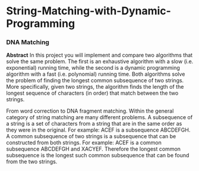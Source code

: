 # String-Matching-with-Dynamic-Programming
### DNA Matching

**Abstract**
In this project you will implement and compare two algorithms that solve the same problem. The first is an exhaustive algorithm with a slow (i.e. exponential) running time, while the second is a dynamic programming algorithm with a fast (i.e. polynomial) running time.
Both algorithms solve the problem of finding the longest common subsequence of two strings. More specifically, given two strings, the algorithm finds the length of the longest sequence of characters (in order) that match between the two strings.

From word correction to DNA fragment matching. Within the general category of string matching are many different problems. A subsequence of a string is a set of characters from a string that are in the same order as they were in the original. For example: ACEF is a subsequence ABCDEFGH. A common subsequence of two strings is a subsequence that can be constructed from both strings. For example: ACEF is a common subsequence ABCDEFGH and XACYEF. Therefore the longest common subsequence is the longest such common subsequence that can be found from the two strings.


